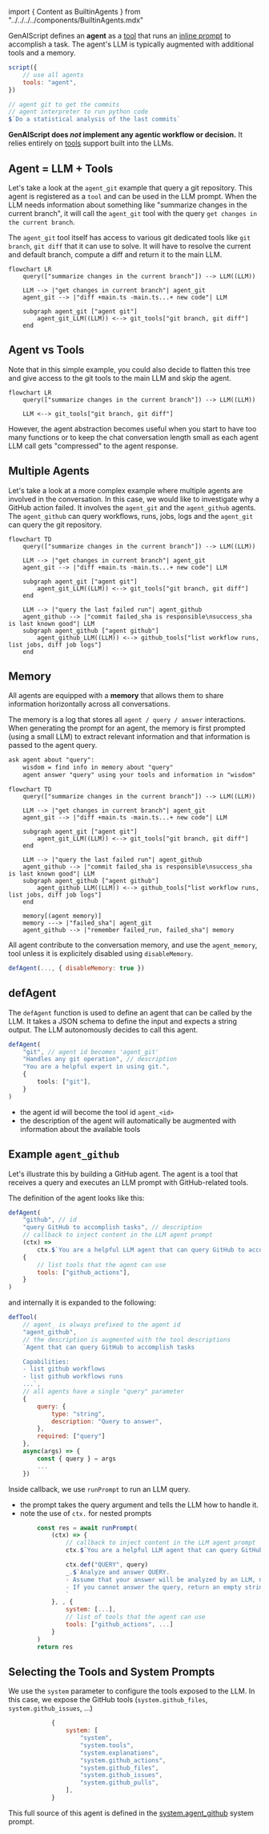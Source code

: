 
import { Content as BuiltinAgents } from "../../../../components/BuiltinAgents.mdx"

GenAIScript defines an **agent** as a [tool](/genaiscript/reference/scripts/tools) that
runs an [inline prompt](/genaiscript/reference/scripts/inline-prompts) to accomplish a task. The agent's LLM is typically augmented with
additional tools and a memory.

```js
script({
    // use all agents
    tools: "agent",
})

// agent git to get the commits
// agent interpreter to run python code
$`Do a statistical analysis of the last commits`
```

**GenAIScript does _not_ implement any agentic workflow or decision.**
It relies entirely on [tools](/genaiscript/reference/scripts/tools) support built into the LLMs.

## Agent = LLM + Tools

Let's take a look at the `agent_git` example that query a git repository. This agent is registered as a `tool` and can be used in the LLM prompt.
When the LLM needs information about something like "summarize changes in the current branch", it will call the `agent_git` tool with the query `get changes in the current branch`.

The `agent_git` tool itself has access to various git dedicated tools like `git branch`, `git diff` that it can use to solve.
It will have to resolve the current and default branch, compute a diff and return it to the main LLM.

```mermaid
flowchart LR
    query(["summarize changes in the current branch"]) --> LLM((LLM))

    LLM --> |"get changes in current branch"| agent_git
    agent_git --> |"diff +main.ts -main.ts...+ new code"| LLM

    subgraph agent_git ["agent git"]
        agent_git_LLM((LLM)) <--> git_tools["git branch, git diff"]
    end
```

## Agent vs Tools

Note that in this simple example, you could also decide to flatten this tree and give access to the git tools to the main LLM and skip the agent.

```mermaid
flowchart LR
    query(["summarize changes in the current branch"]) --> LLM((LLM))

    LLM <--> git_tools["git branch, git diff"]
```

However, the agent abstraction becomes useful when you start to have too many functions or to keep the chat conversation length small as each agent LLM call gets "compressed" to the agent response.

## Multiple Agents

Let's take a look at a more complex example where multiple agents are involved in the conversation. In this case, we would like to investigate why a GitHub action failed.
It involves the `agent_git` and the `agent_github` agents. The `agent_github` can query workflows, runs, jobs, logs and the `agent_git` can query the git repository.

```mermaid
flowchart TD
    query(["summarize changes in the current branch"]) --> LLM((LLM))

    LLM --> |"get changes in current branch"| agent_git
    agent_git --> |"diff +main.ts -main.ts...+ new code"| LLM

    subgraph agent_git ["agent git"]
        agent_git_LLM((LLM)) <--> git_tools["git branch, git diff"]
    end

    LLM --> |"query the last failed run"| agent_github
    agent_github --> |"commit failed_sha is responsible\nsuccess_sha is last known good"| LLM
    subgraph agent_github ["agent github"]
        agent_github_LLM((LLM)) <--> github_tools["list workflow runs, list jobs, diff job logs"]
    end
```

## Memory

All agents are equipped with a **memory** that allows them to share information horizontally across all conversations.

The memory is a log that stores all `agent / query / answer` interactions. When generating the prompt for an agent,
the memory is first prompted (using a small LLM) to extract relevant information
and that information is passed to the agent query.

```txt
ask agent about "query":
    wisdom = find info in memory about "query"
    agent answer "query" using your tools and information in "wisdom"
```

```mermaid
flowchart TD
    query(["summarize changes in the current branch"]) --> LLM((LLM))

    LLM --> |"get changes in current branch"| agent_git
    agent_git --> |"diff +main.ts -main.ts...+ new code"| LLM

    subgraph agent_git ["agent git"]
        agent_git_LLM((LLM)) <--> git_tools["git branch, git diff"]
    end

    LLM --> |"query the last failed run"| agent_github
    agent_github --> |"commit failed_sha is responsible\nsuccess_sha is last known good"| LLM
    subgraph agent_github ["agent github"]
        agent_github_LLM((LLM)) <--> github_tools["list workflow runs, list jobs, diff job logs"]
    end

    memory[(agent memory)]
    memory ---> |"failed_sha"| agent_git
    agent_github --> |"remember failed_run, failed_sha"| memory

```

All agent contribute to the conversation memory, and use the `agent_memory`, tool unless it is explicitely disabled using `disableMemory`.

```js "disableMemory: true"
defAgent(..., { disableMemory: true })
```

## defAgent

The `defAgent` function is used to define an agent that can be called by the LLM. It takes a JSON schema to define the input and expects a string output. The LLM autonomously decides to call this agent.

```ts
defAgent(
    "git", // agent id becomes 'agent_git'
    "Handles any git operation", // description
    "You are a helpful expert in using git.",
    {
        tools: ["git"],
    }
)
```

-   the agent id will become the tool id `agent_<id>`
-   the description of the agent will automatically be augmented with information about the available tools

<BuiltinAgents />

## Example `agent_github`

Let's illustrate this by building a GitHub agent. The agent is a tool that receives a query and executes an LLM prompt with GitHub-related tools.

The definition of the agent looks like this:

```js wrap
defAgent(
    "github", // id
    "query GitHub to accomplish tasks", // description
    // callback to inject content in the LLM agent prompt
    (ctx) =>
        ctx.$`You are a helpful LLM agent that can query GitHub to accomplish tasks.`,
    {
        // list tools that the agent can use
        tools: ["github_actions"],
    }
)
```

and internally it is expanded to the following:

```js wrap
defTool(
    // agent_ is always prefixed to the agent id
    "agent_github",
    // the description is augmented with the tool descriptions
    `Agent that can query GitHub to accomplish tasks

    Capabilities:
    - list github workflows
    - list github workflows runs
    ...`,
    // all agents have a single "query" parameter
    {
        query: {
            type: "string",
            description: "Query to answer",
        },
        required: ["query"]
    },
    async(args) => {
        const { query } = args
        ...
    })
```

Inside callback, we use `runPrompt` to run an LLM query.

-   the prompt takes the query argument and tells the LLM how to handle it.
-   note the use of `ctx.` for nested prompts

```js wrap
        const res = await runPrompt(
            (ctx) => {
                // callback to inject content in the LLM agent prompt
                ctx.$`You are a helpful LLM agent that can query GitHub to accomplish tasks.`

                ctx.def("QUERY", query)
                _.$`Analyze and answer QUERY.
                - Assume that your answer will be analyzed by an LLM, not a human.
                - If you cannot answer the query, return an empty string.
                `
            }, , {
                system: [...],
                // list of tools that the agent can use
                tools: ["github_actions", ...]
            }
        )
        return res
```

## Selecting the Tools and System Prompts

We use the `system` parameter to configure the tools exposed to the LLM. In this case, we expose the GitHub tools (`system.github_files`, `system.github_issues`, ...)

```js wrap
            {
                system: [
                    "system",
                    "system.tools",
                    "system.explanations",
                    "system.github_actions",
                    "system.github_files",
                    "system.github_issues",
                    "system.github_pulls",
                ],
            }
```

This full source of this agent is defined in the [system.agent_github](/genaiscript/reference/scripts/system/#systemagent_github) system prompt.
